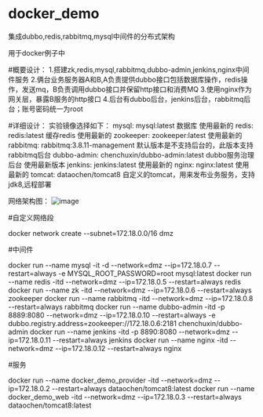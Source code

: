# docker_demo
集成dubbo,redis,rabbitmq,mysql中间件的分布式架构

用于docker例子中

#概要设计：
1.搭建zk,redis,mysql,rabbitmq,dubbo-admin,jenkins,nginx中间件服务
2.俩台业务服务器A和B,A负责提供dubbo接口包括数据库操作，redis操作，发送mq，B负责调用dubbo接口并保留http接口和消费MQ
3.使用nginx作为网关层，暴露B服务的http接口
4.后台有dubbo后台，jenkins后台，rabbitmq后台；账号密码统一为root

#详细设计：
实验镜像选择如下：
mysql: mysql:latest 数据库 使用最新的
redis: redis:latest 缓存redis 使用最新的
zookeeper: zookeeper:latest 使用最新的
rabbitmq: rabbitmq:3.8.11-management  默认版本是不支持后台的，此版本支持rabbitmq后台
dubbo-admin: chenchuxin/dubbo-admin:latest dubbo服务治理后台 使用最新版本
jenkins: jenkins:latest 使用最新的
nginx: nginx:latest 使用最新的
tomcat: dataochen/tomcat8 自定义的tomcat，用来发布业务服务，支持jdk8,远程部署

网络架构图：
![image](https://github.com/dataochen/docker_demo/doc/分布式网络架构.png)

#自定义网络段

docker network create --subnet=172.18.0.0/16 dmz

#中间件

docker run --name mysql -it -d --network=dmz --ip=172.18.0.7 --restart=always -e MYSQL_ROOT_PASSWORD=root mysql:latest
docker run --name redis -itd --network=dmz --ip=172.18.0.5 --restart=always redis
docker run --name zk -itd --network=dmz --ip=172.18.0.6 --restart=always zookeeper
docker run --name rabbitmq -itd --network=dmz --ip=172.18.0.8 --restart=always rabbitmq
docker run --name dubbo-admin -itd -p 8889:8080 --network=dmz --ip=172.18.0.10 --restart=always  -e dubbo.registry.address=zookeeper://172.18.0.6:2181  chenchuxin/dubbo-admin
docker run --name jenkins -itd -p 8890:8080 --network=dmz --ip=172.18.0.11 --restart=always jenkins
docker run --name nginx -itd --network=dmz --ip=172.18.0.12 --restart=always nginx

#服务

docker run --name docker_demo_provider -itd --network=dmz --ip=172.18.0.2 --restart=always dataochen/tomcat8:latest
docker run --name docker_demo_web -itd --network=dmz --ip=172.18.0.3 --restart=always dataochen/tomcat8:latest
